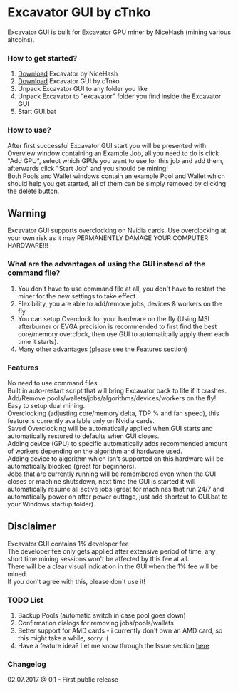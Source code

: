 # Excavator GUI by cTnko
Excavator GUI is built for Excavator GPU miner by NiceHash (mining various altcoins).

### How to get started?
1. [Download](https://github.com/nicehash/excavator/releases) Excavator by NiceHash
2. [Download](https://github.com/cTn-dev/Excavator-GUI/releases) Excavator GUI by cTnko
3. Unpack Excavator GUI to any folder you like
4. Unpack Excavator to "excavator" folder you find inside the Excavator GUI
5. Start GUI.bat

### How to use?
After first successful Excavator GUI start you will be presented with Overview window containing an Example Job, all you need to do is click "Add GPU", select which GPUs you want to use for this job and add them, afterwards click "Start Job" and you should be mining!<br />
Both Pools and Wallet windows contain an example Pool and Wallet which should help you get started, all of them can be simply removed by clicking the delete button.

## Warning
Excavator GUI supports overclocking on Nvidia cards. Use overclocking at your own risk as it may PERMANENTLY DAMAGE YOUR COMPUTER HARDWARE!!!

### What are the advantages of using the GUI instead of the command file?
1. You don't have to use command file at all, you don't have to restart the miner for the new settings to take effect.
2. Flexibility, you are able to add/remove jobs, devices & workers on the fly.
3. You can setup Overclock for your hardware on the fly (Using MSI afterburner or EVGA precision is recommended to first find the best core/memory overclock, then use GUI to automatically apply them each time it starts).
4. Many other advantages (please see the Features section)

### Features
No need to use command files.<br />
Built in auto-restart script that will bring Excavator back to life if it crashes.<br />
Add/Remove pools/wallets/jobs/algorithms/devices/workers on the fly!<br />
Easy to setup dual mining.<br />
Overclocking (adjusting core/memory delta, TDP % and fan speed), this feature is currently available only on Nvidia cards.<br />
Saved Overclocking will be automatically applied when GUI starts and automatically restored to defaults when GUI closes.<br />
Adding device (GPU) to specific automatically adds recommended amount of workers depending on the algorithm and hardware used.<br />
Adding device to algorithm which isn't supported on this hardware will be automatically blocked (great for beginners).<br />
Jobs that are currently running will be remembered even when the GUI closes or machine shutsdown, next time the GUI is started it will automatically resume all active jobs (great for machines that run 24/7 and automatically power on after power outtage, just add shortcut to GUI.bat to your Windows startup folder).<br />

## Disclaimer
Excavator GUI contains 1% developer fee<br />
The developer fee only gets applied after extensive period of time, any short time mining sessions won't be affected by this fee at all.<br />
There will be a clear visual indication in the GUI when the 1% fee will be mined.<br />
If you don't agree with this, please don't use it!<br />

### TODO List
1. Backup Pools (automatic switch in case pool goes down)
2. Confirmation dialogs for removing jobs/pools/wallets
3. Better support for AMD cards - i currently don't own an AMD card, so this might take a while, sorry :(
4. Have a feature idea? Let me know through the Issue section [here](https://github.com/cTn-dev/Excavator-GUI/issues)

### Changelog
02.07.2017 @ 0.1 - First public release
